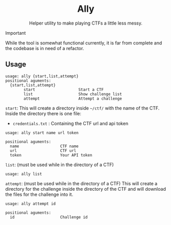 <h1 align="center"> Ally </h1>

<p align="center">Helper utility to make playing CTFs a little less messy.</p>

> [!Important]
> While the tool is somewhat functional currently, it is far from complete and the codebase is in need of a refactor.

## Usage
```
usage: ally {start,list,attempt}
positional aguments:
  {start,list,attempt}
        start                   Start a CTF
        list                    Show challenge list
        attempt                 Attempt a challenge
```

`start`:
This will create a directory inside `~/ctf/` with the name of the CTF.
Inside the directory there is one file:
- `credentials.txt` : Containing the CTF url and api token
```
usage: ally start name url token

positional aguments:
  name                  CTF name
  url                   CTF url
  token                 Your API token
```
`list`:  (must be used while in the directory of a CTF)
```
usage: ally list
```
`attempt`:  (must be used while in the directory of a CTF)
This will create a directory for the challenge inside the directory of the CTF and will download the files for the challenge into it.
```
usage: ally attempt id

positional aguments:
  id                    Challenge id
```
